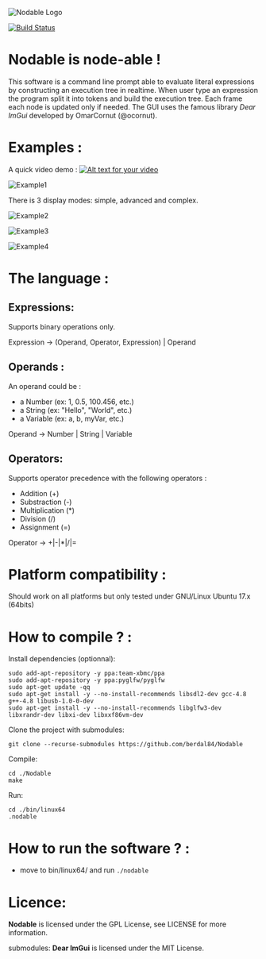 ![Nodable Logo](https://github.com/berdal84/Nodable/blob/master/data/icon.png)

[![Build Status](https://travis-ci.org/berdal84/Nodable.svg?branch=master)](https://travis-ci.org/berdal84/Nodable)

Nodable is node-able !
======================

This software is a command line prompt able to evaluate literal expressions by constructing an execution tree in realtime.
When user type an expression the program split it into tokens and build the execution tree. Each frame each node is updated only if needed. The GUI uses the famous library *Dear ImGui* developed by OmarCornut (@ocornut).

Examples :
==========

A quick video demo :
[![Alt text for your video](https://img.youtube.com/vi/1TWPsUd66XY/0.jpg)](http://www.youtube.com/watch?v=1TWPsUd66XY)

![Example1](https://github.com/berdal84/Nodable/blob/master/screenshots/2018_05_13_GUI_Value_Editable.png)


There is 3 display modes: simple, advanced and complex.

![Example2](https://github.com/berdal84/Nodable/blob/master/screenshots/2018_05_12_GUI_Simple.png)

![Example3](https://github.com/berdal84/Nodable/blob/master/screenshots/2018_05_12_GUI_Advanced.png)

![Example4](https://github.com/berdal84/Nodable/blob/master/screenshots/2018_05_12_GUI_Complex.png)


The language :
==============

Expressions:
------------

Supports binary operations only.

Expression -> (Operand, Operator, Expression) | Operand

Operands :
----------

An operand could be :

- a Number (ex: 1, 0.5, 100.456, etc.)
- a String (ex: "Hello", "World", etc.)
- a Variable (ex: a, b, myVar, etc.)

Operand -> Number | String | Variable

Operators:
----------

Supports operator precedence with the following operators :

- Addition (+)
- Substraction (-)
- Multiplication (*)
- Division (/)
- Assignment (=)

Operator -> +|-|*|/|=


Platform compatibility :
========================
Should work on all platforms but only tested under GNU/Linux Ubuntu 17.x (64bits)

How to compile ? :
==================
Install dependencies (optionnal):

```
sudo add-apt-repository -y ppa:team-xbmc/ppa
sudo add-apt-repository -y ppa:pyglfw/pyglfw
sudo apt-get update -qq
sudo apt-get install -y --no-install-recommends libsdl2-dev gcc-4.8 g++-4.8 libusb-1.0-0-dev
sudo apt-get install -y --no-install-recommends libglfw3-dev libxrandr-dev libxi-dev libxxf86vm-dev
```
Clone the project with submodules:
```
git clone --recurse-submodules https://github.com/berdal84/Nodable
```

Compile:
```
cd ./Nodable
make
```

Run:
```
cd ./bin/linux64
.nodable
```

How to run the software ? :
===========================
- move to bin/linux64/ and run `./nodable`


Licence:
=========
**Nodable** is licensed under the GPL License, see LICENSE for more information.

submodules: **Dear ImGui** is licensed under the MIT License.
